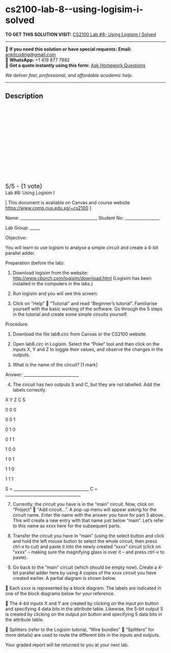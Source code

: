 # cs2100-lab-8--using-logisim-i-solved
**TO GET THIS SOLUTION VISIT:** [CS2100 Lab #8- Using Logisim I Solved](https://www.ankitcodinghub.com/product/cs2100-remember-to-solved-5/)


---

📩 **If you need this solution or have special requests:** **Email:** ankitcoding@gmail.com  
📱 **WhatsApp:** +1 419 877 7882  
📄 **Get a quote instantly using this form:** [Ask Homework Questions](https://www.ankitcodinghub.com/services/ask-homework-questions/)

*We deliver fast, professional, and affordable academic help.*

---

<h2>Description</h2>



<div class="kk-star-ratings kksr-auto kksr-align-center kksr-valign-top" data-payload="{&quot;align&quot;:&quot;center&quot;,&quot;id&quot;:&quot;121422&quot;,&quot;slug&quot;:&quot;default&quot;,&quot;valign&quot;:&quot;top&quot;,&quot;ignore&quot;:&quot;&quot;,&quot;reference&quot;:&quot;auto&quot;,&quot;class&quot;:&quot;&quot;,&quot;count&quot;:&quot;1&quot;,&quot;legendonly&quot;:&quot;&quot;,&quot;readonly&quot;:&quot;&quot;,&quot;score&quot;:&quot;5&quot;,&quot;starsonly&quot;:&quot;&quot;,&quot;best&quot;:&quot;5&quot;,&quot;gap&quot;:&quot;4&quot;,&quot;greet&quot;:&quot;Rate this product&quot;,&quot;legend&quot;:&quot;5\/5 - (1 vote)&quot;,&quot;size&quot;:&quot;24&quot;,&quot;title&quot;:&quot;CS2100 Lab #8- Using Logisim I Solved&quot;,&quot;width&quot;:&quot;138&quot;,&quot;_legend&quot;:&quot;{score}\/{best} - ({count} {votes})&quot;,&quot;font_factor&quot;:&quot;1.25&quot;}">

<div class="kksr-stars">

<div class="kksr-stars-inactive">
            <div class="kksr-star" data-star="1" style="padding-right: 4px">


<div class="kksr-icon" style="width: 24px; height: 24px;"></div>
        </div>
            <div class="kksr-star" data-star="2" style="padding-right: 4px">


<div class="kksr-icon" style="width: 24px; height: 24px;"></div>
        </div>
            <div class="kksr-star" data-star="3" style="padding-right: 4px">


<div class="kksr-icon" style="width: 24px; height: 24px;"></div>
        </div>
            <div class="kksr-star" data-star="4" style="padding-right: 4px">


<div class="kksr-icon" style="width: 24px; height: 24px;"></div>
        </div>
            <div class="kksr-star" data-star="5" style="padding-right: 4px">


<div class="kksr-icon" style="width: 24px; height: 24px;"></div>
        </div>
    </div>

<div class="kksr-stars-active" style="width: 138px;">
            <div class="kksr-star" style="padding-right: 4px">


<div class="kksr-icon" style="width: 24px; height: 24px;"></div>
        </div>
            <div class="kksr-star" style="padding-right: 4px">


<div class="kksr-icon" style="width: 24px; height: 24px;"></div>
        </div>
            <div class="kksr-star" style="padding-right: 4px">


<div class="kksr-icon" style="width: 24px; height: 24px;"></div>
        </div>
            <div class="kksr-star" style="padding-right: 4px">


<div class="kksr-icon" style="width: 24px; height: 24px;"></div>
        </div>
            <div class="kksr-star" style="padding-right: 4px">


<div class="kksr-icon" style="width: 24px; height: 24px;"></div>
        </div>
    </div>
</div>


<div class="kksr-legend" style="font-size: 19.2px;">
            5/5 - (1 vote)    </div>
    </div>
Lab #8: Using Logisim I

[ This document is available on Canvas and course website https://www.comp.nus.edu.sg/~cs2100 ]

Name: ______________________________________ Student No: _________________

Lab Group: _____

Objective:

You will learn to use logisim to analyse a simple circuit and create a 4-bit parallel adder.

Preparation (before the lab):

1. Download logisim from the website: http://www.cburch.com/logisim/download.html (Logisim has been installed in the computers in the labs.)

2. Run logisim and you will see this screen:

3. Click on “Help”  “Tutorial” and read “Beginner’s tutorial”. Familiarise yourself with the basic working of the software. Go through the 5 steps in the tutorial and create some simple circuits yourself.

Procedure:

1. Download the file lab8.circ from Canvas or the CS2100 website.

2. Open lab8.circ in Logisim. Select the “Poke” tool and then click on the inputs X, Y and Z to toggle their values, and observe the changes in the outputs.

3. What is the name of the circuit? [1 mark]

Answer: ___________________________

4. The circuit has two outputs S and C, but they are not labelled. Add the labels correctly.

X Y Z C S

0 0 0

0 0 1

0 1 0

0 1 1

1 0 0

1 0 1

1 1 0

1 1 1

S = _____________________________________ C = _____________________________________

7. Currently, the circuit you have is in the “main” circuit. Now, click on “Project”  “Add circuit…”. A pop-up menu will appear asking for the circuit name. Enter the name with the answer you have for part 3 above. This will create a new entry with that name just below “main”. Let’s refer to this name as xxxx here for the subsequent parts.

8. Transfer the circuit you have in “main” (using the select button and click and hold the left mouse button to select the whole circuit, then press ctrl-x to cut) and paste it into the newly created “xxxx” circuit (click on “xxxx” – making sure the magnifying glass is over it – and press ctrl-v to paste).

9. Go back to the “main” circuit (which should be empty now). Create a 4-bit parallel adder here by using 4 copies of the xxxx circuit you have created earlier. A partial diagram is shown below.

 Each xxxx is represented by a block diagram. The labels are indicated in one of the block diagrams below for your reference.

 The 4-bit inputs X and Y are created by clicking on the input pin button and specifying 4 data bits in the attribute table. Likewise, the 5-bit output S is created by clicking on the output pin button and specifying 5 data bits in the attribute table.

 Splitters (refer to the Logisim tutorial, “Wire bundles”  “Splitters” for more details) are used to route the different bits in the inputs and outputs.

Your graded report will be returned to you at your next lab.
